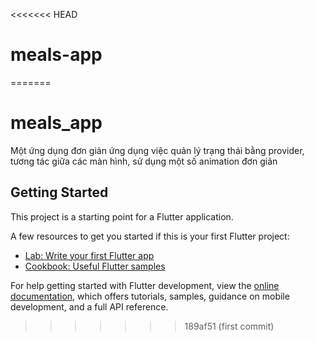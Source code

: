 <<<<<<< HEAD
# meals-app
=======
# meals_app

Một ứng dụng đơn giản ứng dụng việc quản lý trạng thái bằng provider, tương tác giữa các màn hình, sử dụng một số animation đơn giản



## Getting Started

This project is a starting point for a Flutter application.

A few resources to get you started if this is your first Flutter project:

- [Lab: Write your first Flutter app](https://docs.flutter.dev/get-started/codelab)
- [Cookbook: Useful Flutter samples](https://docs.flutter.dev/cookbook)

For help getting started with Flutter development, view the
[online documentation](https://docs.flutter.dev/), which offers tutorials,
samples, guidance on mobile development, and a full API reference.
>>>>>>> 189af51 (first commit)
